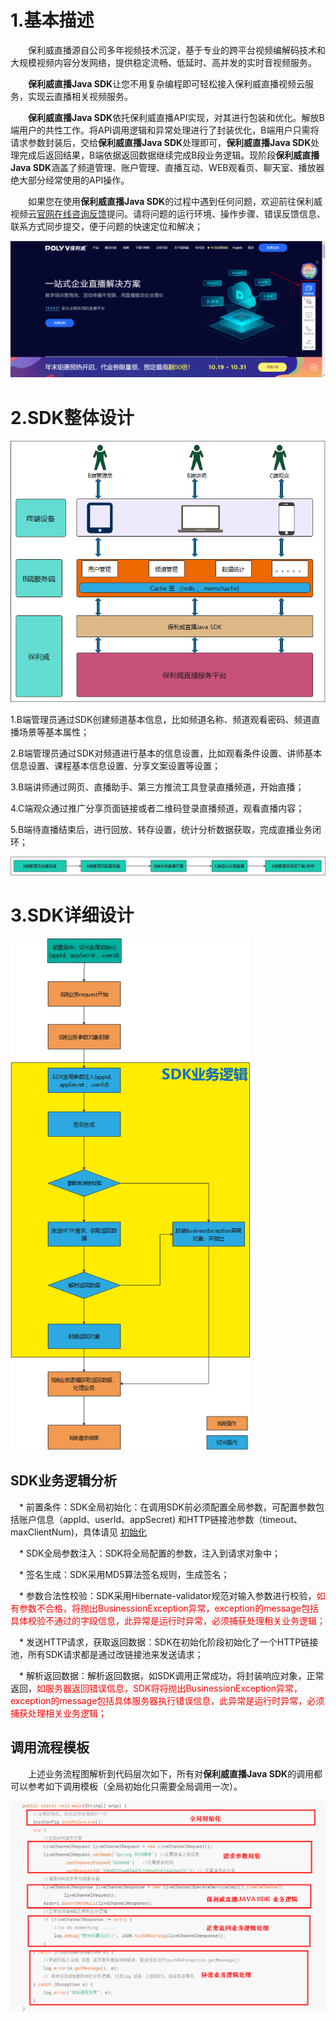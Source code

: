 # 1.基本描述

&emsp;&emsp;保利威直播源自公司多年视频技术沉淀，基于专业的跨平台视频编解码技术和大规模视频内容分发网络，提供稳定流畅、低延时、高并发的实时音视频服务。

&emsp;&emsp;**保利威直播Java SDK**让您不用复杂编程即可轻松接入保利威直播视频云服务，实现云直播相关视频服务。

&emsp;&emsp;**保利威直播Java SDK**依托保利威直播API实现，对其进行包装和优化。解放B端用户的共性工作。将API调用逻辑和异常处理进行了封装优化，B端用户只需将请求参数封装后，交给**保利威直播Java SDK**处理即可，**保利威直播Java SDK**处理完成后返回结果，B端依据返回数据继续完成B段业务逻辑。现阶段**保利威直播Java SDK**涵盖了频道管理、账户管理、直播互动、WEB观看页、聊天室、播放器 绝大部分经常使用的API操作。

&emsp;&emsp;如果您在使用**保利威直播Java SDK**的过程中遇到任何问题，欢迎前往保利威视频云[官网在线咨询反馈](https://www.polyv.net/)提问。请将问题的运行环境、操作步骤、错误反馈信息、联系方式同步提交，便于问题的快速定位和解决； 

<img src="../img/image-20201022183926158.png" alt="image-20201022183926158" style="zoom: 67%;" />

# 2.SDK整体设计

<img src="../img/image-20201023100552660.png" alt="image-20201023100552660" style="zoom: 80%;" />

1.B端管理员通过SDK创建频道基本信息，比如频道名称、频道观看密码、频道直播场景等基本属性；

2.B端管理员通过SDK对频道进行基本的信息设置，比如观看条件设置、讲师基本信息设置、课程基本信息设置、分享文案设置等设置；

3.B端讲师通过网页、直播助手、第三方推流工具登录直播频道，开始直播；

4.C端观众通过推广分享页面链接或者二维码登录直播频道，观看直播内容；

5.B端待直播结束后，进行回放、转存设置，统计分析数据获取，完成直播业务闭环； 

![image-20201023101248786](../img/image-20201023101248786.png)

# 3.SDK详细设计

<img src="../img/image-20201023105514125.png" alt="image-20201023105514125" style="zoom:80%;" />

## SDK业务逻辑分析

&emsp;* 前置条件：SDK全局初始化：在调用SDK前必须配置全局参数，可配置参数包括账户信息（appId、userId、appSecret) 和HTTP链接池参数（timeout、maxClientNum)，具体请见 [初始化](/quick_start?id=_2初始化系统)

&emsp;* SDK全局参数注入：SDK将全局配置的参数，注入到请求对象中；

&emsp;* 签名生成：SDK采用MD5算法签名规则，生成签名；

&emsp;* 参数合法性校验：SDK采用Hibernate-validator规范对输入参数进行校验，<font color=#FF0000 >如有参数不合格，将抛出BusinessionException异常，exception的message包括具体校验不通过的字段信息，此异常是运行时异常，必须捕获处理相关业务逻辑；</font>

&emsp;* 发送HTTP请求，获取返回数据：SDK在初始化阶段初始化了一个HTTP链接池，所有SDK请求都是通过改链接池来发送请求；

&emsp;* 解析返回数据：解析返回数据，如SDK调用正常成功，将封装响应对象，正常返回，<font color=#FF0000 >如服务器返回错误信息，SDK将将抛出BusinessionException异常，exception的message包括具体服务器执行错误信息，此异常是运行时异常，必须捕获处理相关业务逻辑；</font>

## 调用流程模板

&emsp;&emsp;上述业务流程图解析到代码层次如下，所有对**保利威直播Java SDK**的调用都可以参考如下调用模板（全局初始化只需要全局调用一次）。

![image-20201103100728480](../img/image-20201103100728480.png)









